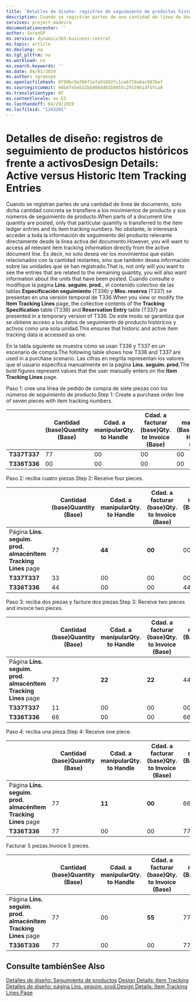 ```yaml
---
title: 'Detalles de diseño: registros de seguimiento de productos históricos frente a activos | Documentos de Microsoft'
description: Cuando se registran partes de una cantidad de línea de documento, solo dicha cantidad concreta se transfiere a los movimientos de producto y sus números de seguimiento de producto. No obstante, le interesará acceder a toda la información de seguimiento del producto relevante directamente desde la línea activa del documento. Es decir, no solo desea ver los movimientos que están relacionados con la cantidad restantes, sino que también desea información sobre las unidades que se han registrado. Cuando consulte o modifique la página **Líns. seguim. prod.**, el contenido colectivo de las tablas **Especificación seguimiento** (T336) y **Mov. reserva** (T337) se presentan en una versión temporal de T336. De este modo se garantiza que se obtiene acceso a los datos de seguimiento de producto históricos y activos como una sola unidad.
services: project-madeira
documentationcenter: ''
author: SorenGP
ms.service: dynamics365-business-central
ms.topic: article
ms.devlang: na
ms.tgt_pltfrm: na
ms.workload: na
ms.search.keywords: ''
ms.date: 04/01/2019
ms.author: sgroespe
ms.openlocfilehash: 0f99bc9af80f1efa91892fc1ce6f59a8ac987bef
ms.sourcegitcommit: 60b87e5eb32bb408dd65b9855c29159b1dfbfca8
ms.translationtype: HT
ms.contentlocale: es-ES
ms.lasthandoff: 04/29/2019
ms.locfileid: "1243201"
---
```

# <a name="design-details-active-versus-historic-item-tracking-entries"></a><span data-ttu-id="50f87-107">Detalles de diseño: registros de seguimiento de productos históricos frente a activos</span><span class="sxs-lookup"><span data-stu-id="50f87-107">Design Details: Active versus Historic Item Tracking Entries</span></span>
<span data-ttu-id="50f87-108">Cuando se registran partes de una cantidad de línea de documento, solo dicha cantidad concreta se transfiere a los movimientos de producto y sus números de seguimiento de producto.</span><span class="sxs-lookup"><span data-stu-id="50f87-108">When parts of a document line quantity are posted, only that particular quantity is transferred to the item ledger entries and its item tracking numbers.</span></span> <span data-ttu-id="50f87-109">No obstante, le interesará acceder a toda la información de seguimiento del producto relevante directamente desde la línea activa del documento.</span><span class="sxs-lookup"><span data-stu-id="50f87-109">However, you will want to access all relevant item tracking information directly from the active document line.</span></span> <span data-ttu-id="50f87-110">Es decir, no solo desea ver los movimientos que están relacionados con la cantidad restantes, sino que también desea información sobre las unidades que se han registrado.</span><span class="sxs-lookup"><span data-stu-id="50f87-110">That is, not only will you want to see the entries that are related to the remaining quantity, you will also want information about the units that have been posted.</span></span> <span data-ttu-id="50f87-111">Cuando consulte o modifique la página **Líns. seguim. prod.**, el contenido colectivo de las tablas **Especificación seguimiento** (T336) y **Mov. reserva** (T337) se presentan en una versión temporal de T336.</span><span class="sxs-lookup"><span data-stu-id="50f87-111">When you view or modify the **Item Tracking Lines** page, the collective contents of the **Tracking Specification** table (T336) and **Reservation Entry** table (T337) are presented in a temporary version of T336.</span></span> <span data-ttu-id="50f87-112">De este modo se garantiza que se obtiene acceso a los datos de seguimiento de producto históricos y activos como una sola unidad.</span><span class="sxs-lookup"><span data-stu-id="50f87-112">This ensures that historic and active item tracking data is accessed as one.</span></span>  

 <span data-ttu-id="50f87-113">En la tabla siguiente se muestra cómo se usan T336 y T337 en un escenario de compra.</span><span class="sxs-lookup"><span data-stu-id="50f87-113">The following table shows how T336 and T337 are used in a purchase scenario.</span></span> <span data-ttu-id="50f87-114">Las cifras en negrita representan los valores que el usuario especifica manualmente en la página **Líns. seguim. prod.**</span><span class="sxs-lookup"><span data-stu-id="50f87-114">The bold figures represent values that the user manually enters on the **Item Tracking Lines** page.</span></span>  

 <span data-ttu-id="50f87-115">Paso 1: cree una línea de pedido de compra de siete piezas con los números de seguimiento de producto.</span><span class="sxs-lookup"><span data-stu-id="50f87-115">Step 1: Create a purchase order line of seven pieces with item tracking numbers.</span></span>  

||<span data-ttu-id="50f87-116">**Cantidad (base)**</span><span class="sxs-lookup"><span data-stu-id="50f87-116">**Quantity (Base)**</span></span>|<span data-ttu-id="50f87-117">**Cdad. a manipular**</span><span class="sxs-lookup"><span data-stu-id="50f87-117">**Qty. to Handle**</span></span>|<span data-ttu-id="50f87-118">**Cdad. a facturar (base)**</span><span class="sxs-lookup"><span data-stu-id="50f87-118">**Qty. to Invoice (Base)**</span></span>|<span data-ttu-id="50f87-119">**Cdad. manipulada (Base)**</span><span class="sxs-lookup"><span data-stu-id="50f87-119">**Quantity Handled (Base)**</span></span>|<span data-ttu-id="50f87-120">**Cdad. facturada (Base)**</span><span class="sxs-lookup"><span data-stu-id="50f87-120">**Quantity Invoiced (Base)**</span></span>|  
|-|----------------------------------------------|--------------------------------------------|------------------------------------------------------|-------------------------------------------------------|--------------------------------------------------------|  
|<span data-ttu-id="50f87-121">**T337**</span><span class="sxs-lookup"><span data-stu-id="50f87-121">**T337**</span></span>|<span data-ttu-id="50f87-122">7</span><span class="sxs-lookup"><span data-stu-id="50f87-122">7</span></span>|<span data-ttu-id="50f87-123">0</span><span class="sxs-lookup"><span data-stu-id="50f87-123">0</span></span>|<span data-ttu-id="50f87-124">0</span><span class="sxs-lookup"><span data-stu-id="50f87-124">0</span></span>|<span data-ttu-id="50f87-125">0</span><span class="sxs-lookup"><span data-stu-id="50f87-125">0</span></span>|<span data-ttu-id="50f87-126">0</span><span class="sxs-lookup"><span data-stu-id="50f87-126">0</span></span>|  
|<span data-ttu-id="50f87-127">**T336**</span><span class="sxs-lookup"><span data-stu-id="50f87-127">**T336**</span></span>|<span data-ttu-id="50f87-128">0</span><span class="sxs-lookup"><span data-stu-id="50f87-128">0</span></span>|<span data-ttu-id="50f87-129">0</span><span class="sxs-lookup"><span data-stu-id="50f87-129">0</span></span>|<span data-ttu-id="50f87-130">0</span><span class="sxs-lookup"><span data-stu-id="50f87-130">0</span></span>|<span data-ttu-id="50f87-131">0</span><span class="sxs-lookup"><span data-stu-id="50f87-131">0</span></span>|<span data-ttu-id="50f87-132">0</span><span class="sxs-lookup"><span data-stu-id="50f87-132">0</span></span>|  

 <span data-ttu-id="50f87-133">Paso 2: reciba cuatro piezas.</span><span class="sxs-lookup"><span data-stu-id="50f87-133">Step 2: Receive four pieces.</span></span>  

||<span data-ttu-id="50f87-134">**Cantidad (base)**</span><span class="sxs-lookup"><span data-stu-id="50f87-134">**Quantity (Base)**</span></span>|<span data-ttu-id="50f87-135">**Cdad. a manipular**</span><span class="sxs-lookup"><span data-stu-id="50f87-135">**Qty. to Handle**</span></span>|<span data-ttu-id="50f87-136">**Cdad. a facturar (base)**</span><span class="sxs-lookup"><span data-stu-id="50f87-136">**Qty. to Invoice (Base)**</span></span>|<span data-ttu-id="50f87-137">**Cdad. manipulada (Base)**</span><span class="sxs-lookup"><span data-stu-id="50f87-137">**Quantity Handled (Base)**</span></span>|<span data-ttu-id="50f87-138">**Cdad. facturada (Base)**</span><span class="sxs-lookup"><span data-stu-id="50f87-138">**Quantity Invoiced (Base)**</span></span>|  
|-|----------------------------------------------|--------------------------------------------|------------------------------------------------------|-------------------------------------------------------|--------------------------------------------------------|  
|<span data-ttu-id="50f87-139">Página **Líns. seguim. prod. almacén**</span><span class="sxs-lookup"><span data-stu-id="50f87-139">**Item Tracking Lines** page</span></span>|<span data-ttu-id="50f87-140">7</span><span class="sxs-lookup"><span data-stu-id="50f87-140">7</span></span>|<span data-ttu-id="50f87-141">**4**</span><span class="sxs-lookup"><span data-stu-id="50f87-141">**4**</span></span>|<span data-ttu-id="50f87-142">**0**</span><span class="sxs-lookup"><span data-stu-id="50f87-142">**0**</span></span>|<span data-ttu-id="50f87-143">0</span><span class="sxs-lookup"><span data-stu-id="50f87-143">0</span></span>|<span data-ttu-id="50f87-144">0</span><span class="sxs-lookup"><span data-stu-id="50f87-144">0</span></span>|  
|<span data-ttu-id="50f87-145">**T337**</span><span class="sxs-lookup"><span data-stu-id="50f87-145">**T337**</span></span>|<span data-ttu-id="50f87-146">3</span><span class="sxs-lookup"><span data-stu-id="50f87-146">3</span></span>|<span data-ttu-id="50f87-147">0</span><span class="sxs-lookup"><span data-stu-id="50f87-147">0</span></span>|<span data-ttu-id="50f87-148">0</span><span class="sxs-lookup"><span data-stu-id="50f87-148">0</span></span>|<span data-ttu-id="50f87-149">0</span><span class="sxs-lookup"><span data-stu-id="50f87-149">0</span></span>|<span data-ttu-id="50f87-150">0</span><span class="sxs-lookup"><span data-stu-id="50f87-150">0</span></span>|  
|<span data-ttu-id="50f87-151">**T336**</span><span class="sxs-lookup"><span data-stu-id="50f87-151">**T336**</span></span>|<span data-ttu-id="50f87-152">4</span><span class="sxs-lookup"><span data-stu-id="50f87-152">4</span></span>|<span data-ttu-id="50f87-153">0</span><span class="sxs-lookup"><span data-stu-id="50f87-153">0</span></span>|<span data-ttu-id="50f87-154">0</span><span class="sxs-lookup"><span data-stu-id="50f87-154">0</span></span>|<span data-ttu-id="50f87-155">4</span><span class="sxs-lookup"><span data-stu-id="50f87-155">4</span></span>|<span data-ttu-id="50f87-156">0</span><span class="sxs-lookup"><span data-stu-id="50f87-156">0</span></span>|  

 <span data-ttu-id="50f87-157">Paso 3: reciba dos piezas y facture dos piezas.</span><span class="sxs-lookup"><span data-stu-id="50f87-157">Step 3: Receive two pieces and invoice two pieces.</span></span>  

||<span data-ttu-id="50f87-158">**Cantidad (base)**</span><span class="sxs-lookup"><span data-stu-id="50f87-158">**Quantity (Base)**</span></span>|<span data-ttu-id="50f87-159">**Cdad. a manipular**</span><span class="sxs-lookup"><span data-stu-id="50f87-159">**Qty. to Handle**</span></span>|<span data-ttu-id="50f87-160">**Cdad. a facturar (base)**</span><span class="sxs-lookup"><span data-stu-id="50f87-160">**Qty. to Invoice (Base)**</span></span>|<span data-ttu-id="50f87-161">**Cdad. manipulada (Base)**</span><span class="sxs-lookup"><span data-stu-id="50f87-161">**Quantity Handled (Base)**</span></span>|<span data-ttu-id="50f87-162">**Cdad. facturada (Base)**</span><span class="sxs-lookup"><span data-stu-id="50f87-162">**Quantity Invoiced (Base)**</span></span>|  
|-|----------------------------------------------|--------------------------------------------|------------------------------------------------------|-------------------------------------------------------|--------------------------------------------------------|  
|<span data-ttu-id="50f87-163">Página **Líns. seguim. prod. almacén**</span><span class="sxs-lookup"><span data-stu-id="50f87-163">**Item Tracking Lines** page</span></span>|<span data-ttu-id="50f87-164">7</span><span class="sxs-lookup"><span data-stu-id="50f87-164">7</span></span>|<span data-ttu-id="50f87-165">**2**</span><span class="sxs-lookup"><span data-stu-id="50f87-165">**2**</span></span>|<span data-ttu-id="50f87-166">**2**</span><span class="sxs-lookup"><span data-stu-id="50f87-166">**2**</span></span>|<span data-ttu-id="50f87-167">4</span><span class="sxs-lookup"><span data-stu-id="50f87-167">4</span></span>|<span data-ttu-id="50f87-168">0</span><span class="sxs-lookup"><span data-stu-id="50f87-168">0</span></span>|  
|<span data-ttu-id="50f87-169">**T337**</span><span class="sxs-lookup"><span data-stu-id="50f87-169">**T337**</span></span>|<span data-ttu-id="50f87-170">1</span><span class="sxs-lookup"><span data-stu-id="50f87-170">1</span></span>|<span data-ttu-id="50f87-171">0</span><span class="sxs-lookup"><span data-stu-id="50f87-171">0</span></span>|<span data-ttu-id="50f87-172">0</span><span class="sxs-lookup"><span data-stu-id="50f87-172">0</span></span>|<span data-ttu-id="50f87-173">0</span><span class="sxs-lookup"><span data-stu-id="50f87-173">0</span></span>|<span data-ttu-id="50f87-174">0</span><span class="sxs-lookup"><span data-stu-id="50f87-174">0</span></span>|  
|<span data-ttu-id="50f87-175">**T336**</span><span class="sxs-lookup"><span data-stu-id="50f87-175">**T336**</span></span>|<span data-ttu-id="50f87-176">6</span><span class="sxs-lookup"><span data-stu-id="50f87-176">6</span></span>|<span data-ttu-id="50f87-177">0</span><span class="sxs-lookup"><span data-stu-id="50f87-177">0</span></span>|<span data-ttu-id="50f87-178">0</span><span class="sxs-lookup"><span data-stu-id="50f87-178">0</span></span>|<span data-ttu-id="50f87-179">6</span><span class="sxs-lookup"><span data-stu-id="50f87-179">6</span></span>|<span data-ttu-id="50f87-180">2</span><span class="sxs-lookup"><span data-stu-id="50f87-180">2</span></span>|  

 <span data-ttu-id="50f87-181">Paso 4: reciba una pieza.</span><span class="sxs-lookup"><span data-stu-id="50f87-181">Step 4: Receive one piece.</span></span>  

||<span data-ttu-id="50f87-182">**Cantidad (base)**</span><span class="sxs-lookup"><span data-stu-id="50f87-182">**Quantity (Base)**</span></span>|<span data-ttu-id="50f87-183">**Cdad. a manipular**</span><span class="sxs-lookup"><span data-stu-id="50f87-183">**Qty. to Handle**</span></span>|<span data-ttu-id="50f87-184">**Cdad. a facturar (base)**</span><span class="sxs-lookup"><span data-stu-id="50f87-184">**Qty. to Invoice (Base)**</span></span>|<span data-ttu-id="50f87-185">**Cdad. manipulada (Base)**</span><span class="sxs-lookup"><span data-stu-id="50f87-185">**Quantity Handled (Base)**</span></span>|<span data-ttu-id="50f87-186">**Cdad. facturada (Base)**</span><span class="sxs-lookup"><span data-stu-id="50f87-186">**Quantity Invoiced (Base)**</span></span>|  
|-|----------------------------------------------|--------------------------------------------|------------------------------------------------------|-------------------------------------------------------|--------------------------------------------------------|  
|<span data-ttu-id="50f87-187">Página **Líns. seguim. prod. almacén**</span><span class="sxs-lookup"><span data-stu-id="50f87-187">**Item Tracking Lines** page</span></span>|<span data-ttu-id="50f87-188">7</span><span class="sxs-lookup"><span data-stu-id="50f87-188">7</span></span>|<span data-ttu-id="50f87-189">**1**</span><span class="sxs-lookup"><span data-stu-id="50f87-189">**1**</span></span>|<span data-ttu-id="50f87-190">**0**</span><span class="sxs-lookup"><span data-stu-id="50f87-190">**0**</span></span>|<span data-ttu-id="50f87-191">6</span><span class="sxs-lookup"><span data-stu-id="50f87-191">6</span></span>|<span data-ttu-id="50f87-192">2</span><span class="sxs-lookup"><span data-stu-id="50f87-192">2</span></span>|  
|<span data-ttu-id="50f87-193">**T336**</span><span class="sxs-lookup"><span data-stu-id="50f87-193">**T336**</span></span>|<span data-ttu-id="50f87-194">7</span><span class="sxs-lookup"><span data-stu-id="50f87-194">7</span></span>|<span data-ttu-id="50f87-195">0</span><span class="sxs-lookup"><span data-stu-id="50f87-195">0</span></span>|<span data-ttu-id="50f87-196">0</span><span class="sxs-lookup"><span data-stu-id="50f87-196">0</span></span>|<span data-ttu-id="50f87-197">7</span><span class="sxs-lookup"><span data-stu-id="50f87-197">7</span></span>|<span data-ttu-id="50f87-198">2</span><span class="sxs-lookup"><span data-stu-id="50f87-198">2</span></span>|  

 <span data-ttu-id="50f87-199">Facturar 5 piezas.</span><span class="sxs-lookup"><span data-stu-id="50f87-199">Invoice 5 pieces.</span></span>  

||<span data-ttu-id="50f87-200">**Cantidad (base)**</span><span class="sxs-lookup"><span data-stu-id="50f87-200">**Quantity (Base)**</span></span>|<span data-ttu-id="50f87-201">**Cdad. a manipular**</span><span class="sxs-lookup"><span data-stu-id="50f87-201">**Qty. to Handle**</span></span>|<span data-ttu-id="50f87-202">**Cdad. a facturar (base)**</span><span class="sxs-lookup"><span data-stu-id="50f87-202">**Qty. to Invoice (Base)**</span></span>|<span data-ttu-id="50f87-203">**Cdad. manipulada (Base)**</span><span class="sxs-lookup"><span data-stu-id="50f87-203">**Quantity Handled (Base)**</span></span>|<span data-ttu-id="50f87-204">**Cdad. facturada (Base)**</span><span class="sxs-lookup"><span data-stu-id="50f87-204">**Quantity Invoiced (Base)**</span></span>|  
|-|----------------------------------------------|--------------------------------------------|------------------------------------------------------|-------------------------------------------------------|--------------------------------------------------------|  
|<span data-ttu-id="50f87-205">Página **Líns. seguim. prod. almacén**</span><span class="sxs-lookup"><span data-stu-id="50f87-205">**Item Tracking Lines** page</span></span>|<span data-ttu-id="50f87-206">7</span><span class="sxs-lookup"><span data-stu-id="50f87-206">7</span></span>|<span data-ttu-id="50f87-207">0</span><span class="sxs-lookup"><span data-stu-id="50f87-207">0</span></span>|<span data-ttu-id="50f87-208">**5**</span><span class="sxs-lookup"><span data-stu-id="50f87-208">**5**</span></span>|<span data-ttu-id="50f87-209">7</span><span class="sxs-lookup"><span data-stu-id="50f87-209">7</span></span>|<span data-ttu-id="50f87-210">2</span><span class="sxs-lookup"><span data-stu-id="50f87-210">2</span></span>|  
|<span data-ttu-id="50f87-211">**T336**</span><span class="sxs-lookup"><span data-stu-id="50f87-211">**T336**</span></span>|<span data-ttu-id="50f87-212">7</span><span class="sxs-lookup"><span data-stu-id="50f87-212">7</span></span>|<span data-ttu-id="50f87-213">0</span><span class="sxs-lookup"><span data-stu-id="50f87-213">0</span></span>|<span data-ttu-id="50f87-214">0</span><span class="sxs-lookup"><span data-stu-id="50f87-214">0</span></span>|<span data-ttu-id="50f87-215">7</span><span class="sxs-lookup"><span data-stu-id="50f87-215">7</span></span>|<span data-ttu-id="50f87-216">7</span><span class="sxs-lookup"><span data-stu-id="50f87-216">7</span></span>|  

## <a name="see-also"></a><span data-ttu-id="50f87-217">Consulte también</span><span class="sxs-lookup"><span data-stu-id="50f87-217">See Also</span></span>  
 <span data-ttu-id="50f87-218">[Detalles de diseño: Seguimiento de productos](design-details-item-tracking.md) </span><span class="sxs-lookup"><span data-stu-id="50f87-218">[Design Details: Item Tracking](design-details-item-tracking.md) </span></span>  
 [<span data-ttu-id="50f87-219">Detalles de diseño: página Líns. seguim. prod.</span><span class="sxs-lookup"><span data-stu-id="50f87-219">Design Details: Item Tracking Lines Page</span></span>](design-details-item-tracking-lines-window.md)
